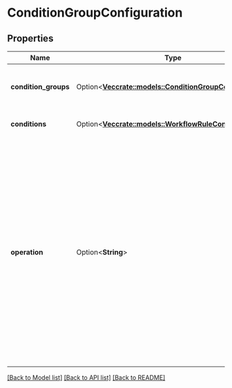 # ConditionGroupConfiguration

## Properties

Name | Type | Description | Notes
------------ | ------------- | ------------- | -------------
**condition_groups** | Option<[**Vec<crate::models::ConditionGroupConfiguration>**](ConditionGroupConfiguration.md)> | The nested conditions of the condition group. | [optional]
**conditions** | Option<[**Vec<crate::models::WorkflowRuleConfiguration>**](WorkflowRuleConfiguration.md)> | The rules for this condition. | [optional]
**operation** | Option<**String**> | Determines how the conditions in the group are evaluated. Accepts either `ANY` or `ALL`. If `ANY` is used, at least one condition in the group must be true for the group to evaluate to true. If `ALL` is used, all conditions in the group must be true for the group to evaluate to true. | [optional]

[[Back to Model list]](../README.md#documentation-for-models) [[Back to API list]](../README.md#documentation-for-api-endpoints) [[Back to README]](../README.md)


